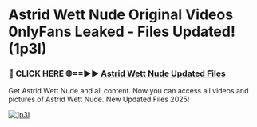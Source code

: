 # Astrid Wett Nude Original Videos 0nlyFans Leaked - Files Updated! (1p3l)

<h3>🔴 CLICK HERE 🌐==►► <a href="https://tinyurl.com/yc6ubb5a" rel="nofollow">Astrid Wett Nude Updated Files</a></h3>

Get Astrid Wett Nude and all content. Now you can access all videos and pictures of Astrid Wett Nude. New Updated Files 2025!

[![1p3l](https://i.imgur.com/7eu0CRL.gif)](https://tinyurl.com/yc6ubb5a)
